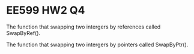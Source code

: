 # EE599 HW2 Q4
The function that swapping two intergers by references called SwapByRef(). 

The function that swapping two intergers by pointers called SwapByPtr().